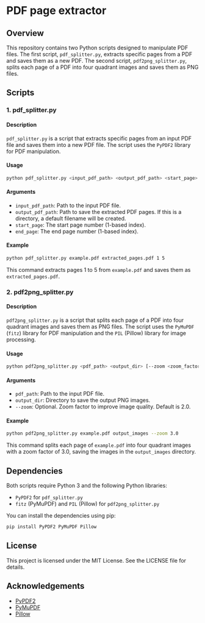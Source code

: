 #  PDF page extractor

## Overview

This repository contains two Python scripts designed to manipulate PDF files. The first script, `pdf_splitter.py`, extracts specific pages from a PDF and saves them as a new PDF. The second script, `pdf2png_splitter.py`, splits each page of a PDF into four quadrant images and saves them as PNG files.

## Scripts

### 1. pdf_splitter.py

#### Description

`pdf_splitter.py` is a script that extracts specific pages from an input PDF file and saves them into a new PDF file. The script uses the `PyPDF2` library for PDF manipulation.

#### Usage

```sh
python pdf_splitter.py <input_pdf_path> <output_pdf_path> <start_page> <end_page>
```

#### Arguments

- `input_pdf_path`: Path to the input PDF file.
- `output_pdf_path`: Path to save the extracted PDF pages. If this is a directory, a default filename will be created.
- `start_page`: The start page number (1-based index).
- `end_page`: The end page number (1-based index).

#### Example

```sh
python pdf_splitter.py example.pdf extracted_pages.pdf 1 5
```

This command extracts pages 1 to 5 from `example.pdf` and saves them as `extracted_pages.pdf`.

### 2. pdf2png_splitter.py

#### Description

`pdf2png_splitter.py` is a script that splits each page of a PDF into four quadrant images and saves them as PNG files. The script uses the `PyMuPDF` (`fitz`) library for PDF manipulation and the `PIL` (Pillow) library for image processing.

#### Usage

```sh
python pdf2png_splitter.py <pdf_path> <output_dir> [--zoom <zoom_factor>]
```

#### Arguments

- `pdf_path`: Path to the input PDF file.
- `output_dir`: Directory to save the output PNG images.
- `--zoom`: Optional. Zoom factor to improve image quality. Default is 2.0.

#### Example

```sh
python pdf2png_splitter.py example.pdf output_images --zoom 3.0
```

This command splits each page of `example.pdf` into four quadrant images with a zoom factor of 3.0, saving the images in the `output_images` directory.

## Dependencies

Both scripts require Python 3 and the following Python libraries:

- `PyPDF2` for `pdf_splitter.py`
- `fitz` (PyMuPDF) and `PIL` (Pillow) for `pdf2png_splitter.py`

You can install the dependencies using pip:

```sh
pip install PyPDF2 PyMuPDF Pillow
```

## License

This project is licensed under the MIT License. See the LICENSE file for details.

## Acknowledgements

- [PyPDF2](https://github.com/mstamy2/PyPDF2)
- [PyMuPDF](https://pymupdf.readthedocs.io/en/latest/)
- [Pillow](https://python-pillow.org/)

